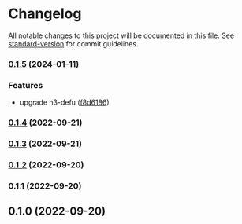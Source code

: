 # Changelog

All notable changes to this project will be documented in this file. See [standard-version](https://github.com/conventional-changelog/standard-version) for commit guidelines.

### [0.1.5](https://github.com/cpreston321/h3-defu/compare/v0.1.4...v0.1.5) (2024-01-11)


### Features

* upgrade h3-defu ([f8d6186](https://github.com/cpreston321/h3-defu/commit/f8d6186c188b14173dedb3c0bab5a362124eb278))

### [0.1.4](https://github.com/cpreston321/h3-defu/compare/v0.1.3...v0.1.4) (2022-09-21)

### [0.1.3](https://github.com/cpreston321/h3-defu/compare/v0.1.2...v0.1.3) (2022-09-21)

### [0.1.2](https://github.com/cpreston321/h3-defu/compare/v0.1.1...v0.1.2) (2022-09-20)

### 0.1.1 (2022-09-20)

## 0.1.0 (2022-09-20)
